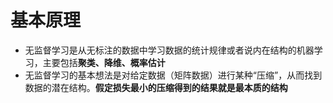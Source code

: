 # 基本原理

- 无监督学习是从无标注的数据中学习数据的统计规律或者说内在结构的机器学习，主要包括**聚类、降维、概率估计**
- 无监督学习的基本想法是对给定数据（矩阵数据）进行某种“压缩”，从而找到数据的潜在结构。**假定损失最小的压缩得到的结果就是最本质的结构**

